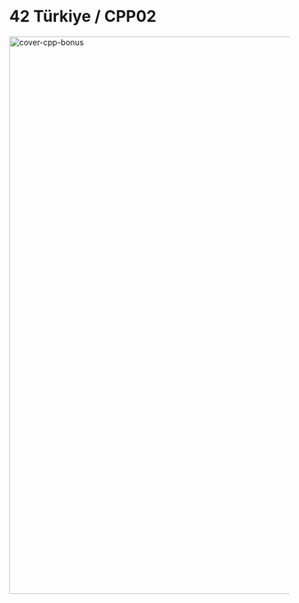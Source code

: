 # 42 Türkiye / CPP02

<img width="2000" height="1000" alt="cover-cpp-bonus" src="https://github.com/user-attachments/assets/6fe56e41-a6d2-4a98-80b7-e3132604fe26" />